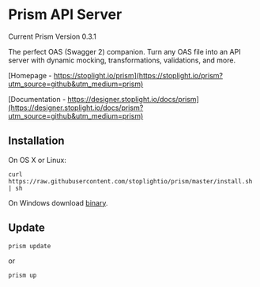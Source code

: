 # Prism API Server

Current Prism Version 0.3.1

The perfect OAS (Swagger 2) companion. Turn any OAS file into an API server with dynamic mocking, transformations, validations, and more.

[Homepage - https://stoplight.io/prism](https://stoplight.io/prism?utm_source=github&utm_medium=prism)

[Documentation - https://designer.stoplight.io/docs/prism](https://designer.stoplight.io/docs/prism?utm_source=github&utm_medium=prism)

## Installation

On OS X or Linux:

```
curl https://raw.githubusercontent.com/stoplightio/prism/master/install.sh | sh
```

On Windows download [binary](https://github.com/stoplightio/prism/releases).

## Update

```
prism update
```
or
```
prism up
```
